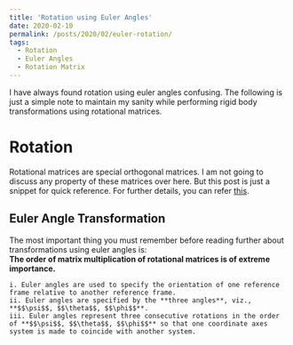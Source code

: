 ```yaml
---
title: 'Rotation using Euler Angles'
date: 2020-02-10
permalink: /posts/2020/02/euler-rotation/
tags:
  - Rotation
  - Euler Angles
  - Rotation Matrix
---
```


I have always found rotation using euler angles confusing. The following is just a simple note to maintain my sanity while performing rigid body transformations using rotational matrices.

# Rotation

Rotational matrices are special orthogonal matrices. I am not going to discuss any property of these matrices over here. But this post is just a snippet for quick reference. For further details, you can refer [this](https://en.wikipedia.org/wiki/Rotation_matrix).

## Euler Angle Transformation
The most important thing you must remember before reading further about transformations using euler angles is:  
**The order of matrix multiplication of rotational matrices is of extreme importance.**

    i. Euler angles are used to specify the orientation of one reference frame relative to another reference frame.
    ii. Euler angles are specified by the **three angles**, viz., **$$\psi$$, $$\theta$$, $$\phi$$**.
    iii. Euler angles represent three consecutive rotations in the order of **$$\psi$$, $$\theta$$, $$\phi$$** so that one coordinate axes system is made to coincide with another system.


